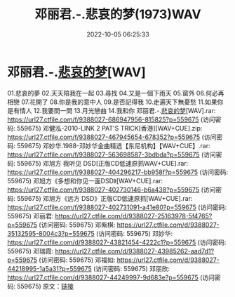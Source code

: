 ﻿---
title: 邓丽君.-.悲哀的梦(1973)WAV
date: 2022-10-05 06:25:33
categories: WAV车载音乐、镜像
tags: 华语中文
---
# 邓丽君.-.[悲哀的梦](1973)[WAV]

01.悲哀的夢
02.天天陪我在一起
03.尋找
04.又是一個下雨天
05.窗外
06.何必再相戀
07.花開了
08.你是我的意中人
09.是否記得我
10.走遍天下無憂愁
11.如果你是有情人
12.我要問一問
13.月光戀曲
14.我和你
邓丽君.-.[悲哀的梦](1973)[WAV].rar: https://url27.ctfile.com/f/9388027-686947956-815825?p=559675
(访问密码: 559675)
邓健泓-2010-LINK 2 PAT'S TRICK[香港][WAV+CUE].zip: https://url27.ctfile.com/f/9388027-467945654-678352?p=559675
(访问密码: 559675)
邓妙华.1988-邓妙华金曲精选【东尼机构】【WAV+CUE】.rar: https://url27.ctfile.com/f/9388027-563698587-3bdbda?p=559675
(访问密码: 559675)
邓旭方 我听见 DSD[正版CD低速原抓WAV+CUE].rar: https://url27.ctfile.com/f/9388027-404296217-bb958f?p=559675
(访问密码: 559675)
邓旭方《多想和你见一面DSD》[WAV+CUE].rar: https://url27.ctfile.com/f/9388027-402730146-b6a438?p=559675
(访问密码: 559675)
邓旭方《远方 DSD》正版CD低速原抓[WAV+CUE].rar: https://url27.ctfile.com/f/9388027-402731091-a41e80?p=559675
(访问密码: 559675)
邓丽君: https://url27.ctfile.com/d/9388027-25163978-5f4765?p=559675
(访问密码: 559675)
邓紫棋: https://url27.ctfile.com/d/9388027-35132595-8004c3?p=559675
(访问密码: 559675)
邓妙华: https://url27.ctfile.com/d/9388027-43821454-4222c1?p=559675
(访问密码: 559675)
邓瑞霞: https://url27.ctfile.com/d/9388027-43985262-aad7d1?p=559675
(访问密码: 559675)
邓福如: https://url27.ctfile.com/d/9388027-44218995-1a5a31?p=559675
(访问密码: 559675)
邓丽欣: https://url27.ctfile.com/d/9388027-44249997-9d683e?p=559675
(访问密码: 559675)
原文：[链接](https://blog.sina.com.cn/s/blog_1647c7e7601030zr5.html)